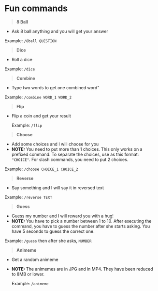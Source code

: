 # Fun commands

> **8 Ball**

* Ask 8 ball anything and you will get your answer

 Example: `/8ball QUESTION`

> **Dice**

* Roll a dice

 Example: `/dice`

> **Combine**

* Type two words to get one combined word"

 Example: `/combine WORD_1 WORD_2`

>**Flip**

* Flip a coin and get your result

  Example:  `/flip`

>**Choose**

* Add some choices and I will choose for you
* **NOTE:** You need to put more than 1 choices. This only works on a prefixed command. To separate the choices, use as this format: `"CHOICE"`. For slash commands, you need to put 2 choices.

 Example: `/choose CHOICE_1 CHOICE_2`

>**Reverse**

* Say something and I will say it in reversed text

 Example: `/reverse TEXT`

>**Guess**

* Guess my number and I will reward you with a hug!
* **NOTE:** You have to pick a number between 1 to 10. After executing the command, you have to guess the number after she starts asking. You have 5 seconds to guess the correct one.

 Example: `/guess` then after she asks, `NUMBER`

>**Animeme**

* Get a random animeme
* **NOTE:** The animemes are in JPG and in MP4. They have been reduced to 8MB or lower.

  Example: `/animeme`
